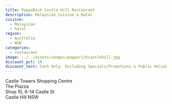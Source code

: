 ```yaml
---
title: PappaRich Castle Hill Restaurant 
description: Malaysian Cuisine & Halal
cuisine:
  - Malaysian
  - halal
region:
  - Australia
  - NSW
categories:
  - restaurant
image: ../../assets/images/papparichcastlehill.jpg
discount_pct: 10
discount_text: Cash Only. Excluding Specials/Promotions & Public Holidays
---
```


Castle Towers Shopping Centre  
The Piazza  
Shop 10, 6-14 Castle St  
Castle Hill NSW
